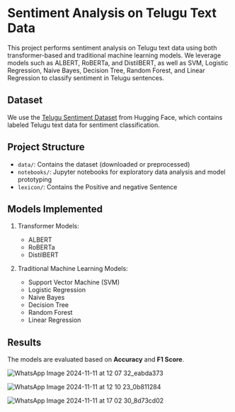 # Sentiment Analysis on Telugu Text Data

This project performs sentiment analysis on Telugu text data using both transformer-based and traditional machine learning models. We leverage models such as ALBERT, RoBERTa, and DistilBERT, as well as SVM, Logistic Regression, Naive Bayes, Decision Tree, Random Forest, and Linear Regression to classify sentiment in Telugu sentences.

## Dataset

We use the [Telugu Sentiment Dataset](https://huggingface.co/datasets/mounikaiiith/Telugu_Sentiment) from Hugging Face, which contains labeled Telugu text data for sentiment classification.

## Project Structure

- `data/`: Contains the dataset (downloaded or preprocessed)
- `notebooks/`: Jupyter notebooks for exploratory data analysis and model prototyping
- `lexicon/`: Contains the Positive and negative Sentence
## Models Implemented

1. Transformer Models:
   - ALBERT
   - RoBERTa
   - DistilBERT

2. Traditional Machine Learning Models:
   - Support Vector Machine (SVM)
   - Logistic Regression
   - Naive Bayes
   - Decision Tree
   - Random Forest
   - Linear Regression

## Results

The models are evaluated based on **Accuracy** and **F1 Score**. 

![WhatsApp Image 2024-11-11 at 12 07 32_eabda373](https://github.com/user-attachments/assets/f675750b-c09a-48d3-a39b-0eb53bba8654)


![WhatsApp Image 2024-11-11 at 12 10 23_0b811284](https://github.com/user-attachments/assets/c3a137fd-7e09-48fb-82c3-d08c03537361)

![WhatsApp Image 2024-11-11 at 17 02 30_8d73cd02](https://github.com/user-attachments/assets/110e13a3-c4df-4be4-a7a7-2c6497f1b173)
